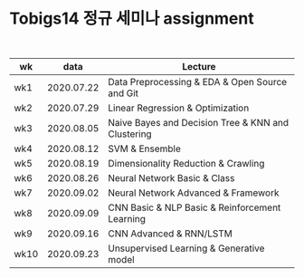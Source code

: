 # Tobigs14 정규 세미나 assignment
<br>

|wk |data|Lecture|
|---|----------|----------------------------------------------|
|wk1|2020.07.22|Data Preprocessing & EDA & Open Source and Git|
|wk2|2020.07.29|Linear Regression & Optimization|
|wk3|2020.08.05|Naive Bayes and Decision Tree & KNN and Clustering|
|wk4|2020.08.12|SVM & Ensemble|
|wk5|2020.08.19|Dimensionality Reduction & Crawling|
|wk6|2020.08.26|Neural Network Basic & Class|
|wk7|2020.09.02|Neural Network Advanced & Framework|
|wk8|2020.09.09|CNN Basic & NLP Basic & Reinforcement Learning|
|wk9|2020.09.16|CNN Advanced & RNN/LSTM|
|wk10|2020.09.23|Unsupervised Learning & Generative model|
